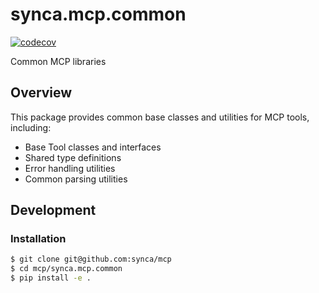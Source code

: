# synca.mcp.common

[![codecov](https://codecov.io/gh/synca/mcp/branch/main/graph/badge.svg?flag=synca.mcp.common)](https://codecov.io/gh/synca/mcp)

Common MCP libraries

## Overview

This package provides common base classes and utilities for MCP tools, including:

- Base Tool classes and interfaces
- Shared type definitions
- Error handling utilities
- Common parsing utilities

## Development

### Installation

```bash
$ git clone git@github.com:synca/mcp
$ cd mcp/synca.mcp.common
$ pip install -e .
```
